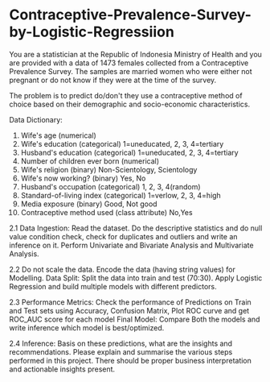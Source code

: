 # Contraceptive-Prevalence-Survey-by-Logistic-Regressiion

You are a statistician at the Republic of Indonesia Ministry of Health and you are provided with a data of 1473 females collected from a Contraceptive Prevalence Survey. The samples are married women who were either not pregnant or do not know if they were at the time of the survey.

The problem is to predict do/don't they use a contraceptive method of choice based on their demographic and socio-economic characteristics.

Data Dictionary:

1. Wife's age (numerical)
2. Wife's education (categorical) 1=uneducated, 2, 3, 4=tertiary
3. Husband's education (categorical) 1=uneducated, 2, 3, 4=tertiary
4. Number of children ever born (numerical)
5. Wife's religion (binary) Non-Scientology, Scientology
6. Wife's now working? (binary) Yes, No
7. Husband's occupation (categorical) 1, 2, 3, 4(random)
8. Standard-of-living index (categorical) 1=verlow, 2, 3, 4=high
9. Media exposure (binary) Good, Not good
10. Contraceptive method used (class attribute) No,Yes

2.1 Data Ingestion: Read the dataset. Do the descriptive statistics and do null value condition check, check for duplicates and outliers and write an inference on it. Perform Univariate and Bivariate Analysis and Multivariate Analysis.

2.2 Do not scale the data. Encode the data (having string values) for Modelling. Data Split: Split the data into train and test (70:30). Apply Logistic Regression and build multiple models with different predictors.

2.3 Performance Metrics: Check the performance of Predictions on Train and Test sets using Accuracy, Confusion Matrix, Plot ROC curve and get ROC_AUC score for each model Final Model: Compare Both the models and write inference which model is best/optimized.

2.4 Inference: Basis on these predictions, what are the insights and recommendations.
Please explain and summarise the various steps performed in this project. There should be proper business interpretation and actionable insights present.
